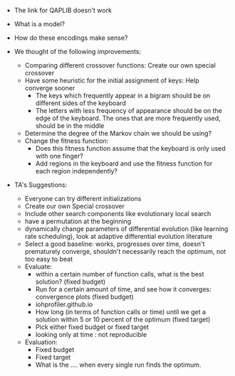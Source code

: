 
- The link for QAPLIB doesn't work
- What is a model?
- How do these encodings make sense?

- We thought of the following improvements: 
    - Comparing different crossover functions: Create our own special crossover
    - Have some heuristic for the initial assignment of keys: Help converge sooner
        - The keys which frequently appear in a bigram should be on different sides of the keyboard
        - The letters with less frequency of appearance should be on the edge of the keyboard. The ones that are more frequently used, should be in the middle
    - Determine the degree of the Markov chain we should be using?
    - Change the fitness function: 
        - Does this fitness function assume that the keyboard is only used with one finger?
        - Add regions in the keyboard and use the fitness function for each region independently?

- TA's Suggestions: 
    - Everyone can try different initializations
    - Create our own Special crossover
    - Include other search components like evolutionary local search
    - have a permutation at the beginning
    - dynamically change parameters of differential evolution (like learning rate scheduling), look at adaptive differential evolution literature
    - Select a good baseline: works, progresses over time, doesn't prematurely converge, shouldn't necessarily reach the optimum, not too easy to beat
    - Evaluate: 
        - within a certain number of function calls, what is the best solution? (fixed budget)
        - Run for a certain amount of time, and see how it converges: convergence plots (fixed budget)
        - iohprofiler.github.io
        - How long (in terms of function calls or time) until we get a solution within 5 or 10 percent of the optimum (fixed target)
        - Pick either fixed budget or fixed target
        - looking only at time : not reproducible
    - Evaluation: 
        - Fixed budget
        - Fixed target
        - What is the .... when every single run finds the optimum. 